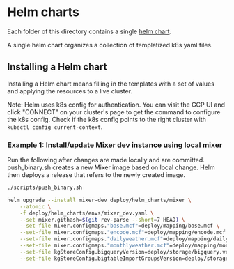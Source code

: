 # Helm charts

Each folder of this directory contains a single [helm chart](https://helm.sh/docs/topics/charts/).

A single helm chart organizes a collection of templatized k8s yaml files.

## Installing a Helm chart

Installing a Helm chart means filling in the templates with a set of values and 
applying the resources to a live cluster.

Note: Helm uses k8s config for authentication. You can visit the GCP UI and click "CONNECT" on your cluster's page to get the command to configure the k8s config. Check if the k8s config points to the right cluster with `kubectl config current-context`.

### Example 1: Install/update Mixer dev instance using local mixer

Run the following after changes are made locally and are committed. push_binary.sh creates a new Mixer image
based on local change. Helm then deploys a release that refers to the newly created image.

```sh
./scripts/push_binary.sh

helm upgrade --install mixer-dev deploy/helm_charts/mixer \
    --atomic \
    -f deploy/helm_charts/envs/mixer_dev.yaml \
    --set mixer.githash=$(git rev-parse --short=7 HEAD) \
    --set-file mixer.configmaps."base.mcf"=deploy/mapping/base.mcf \
    --set-file mixer.configmaps."encode.mcf"=deploy/mapping/encode.mcf \
    --set-file mixer.configmaps."dailyweather.mcf"=deploy/mapping/dailyweather.mcf \
    --set-file mixer.configmaps."monthlyweather.mcf"=deploy/mapping/monthlyweather.mcf \
    --set-file kgStoreConfig.bigqueryVersion=deploy/storage/bigquery.version \
    --set-file kgStoreConfig.bigtableImportGroupsVersion=deploy/storage/bigtable_import_groups.version
```
